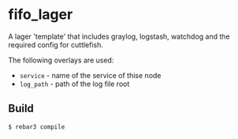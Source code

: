 fifo_lager
=====

A lager 'template' that includes graylog, logstash, watchdog and the required config for cuttlefish.

The following overlays are used:

* `service` - name of the service of thise node
* `log_path` - path of the log file root

Build
-----

    $ rebar3 compile

